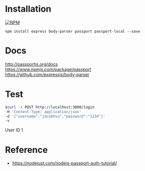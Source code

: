 # Installation 

[![NPM](https://nodei.co/npm/passport.png?downloads=true&stars=true)](https://www.npmjs.com/package/passport)  

`npm install express body-parser passport passport-local --save`  

# Docs

http://passportjs.org/docs  
https://www.npmjs.com/package/passport  
https://github.com/expressjs/body-parser  

# Test

```bash
$curl -X POST http://localhost:3000/login  
-H 'Content-Type: application/json'  
-d '{"username":"jacobhsu","password":"1234"}'  
-v
```
User ID 1  


# Reference

* https://nodejust.com/nodejs-passport-auth-tutorial/  

